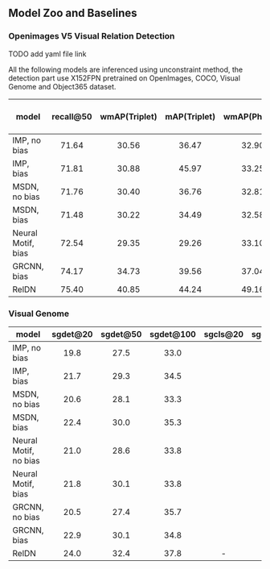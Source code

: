 ## Model Zoo and Baselines


### Openimages V5 Visual Relation Detection

TODO add yaml file link


All the following models are inferenced using unconstraint method, the detection part use X152FPN pretrained on OpenImages, COCO, Visual Genome and Object365 dataset.

model | recall@50 | wmAP(Triplet) | mAP(Triplet) | wmAP(Phrase) | mAP(Phrase) | Triplet proposal recall | Phrase proposal recall | model | config
-----------|:----:|:----:|:----:|:----:|:----:|:----:|:----:|:----:|:----:
IMP, no bias | 71.64 | 30.56 | 36.47 | 32.90 | 40.61 | 72.57 | 75.87 | [link](https://penzhanwu2.blob.core.windows.net/phillytools/data/maskrcnn/pretrained_model/sgg_model_zoo/oi_R152_imp_nobias.pth) | [link](sgg_configs/oi_vrd/R152FPN_imp_nobias_oi.yaml)
IMP, bias | 71.81 | 30.88 | 45.97 | 33.25 | 50.42 | 72.81 | 76.04 | [link](https://penzhanwu2.blob.core.windows.net/phillytools/data/maskrcnn/pretrained_model/sgg_model_zoo/oi_R152_imp_bias.pth) | [link](sgg_configs/oi_vrd/R152FPN_imp_bias_oi.yaml)
MSDN, no bias | 71.76 | 30.40 | 36.76 | 32.81 | 40.89 | 72.54 | 75.85 | [link](https://penzhanwu2.blob.core.windows.net/phillytools/data/maskrcnn/pretrained_model/sgg_model_zoo/oi_R152_msdn_nobias.pth) | [link](sgg_configs/oi_vrd/R152FPN_msdn_nobias_oi.yaml)
MSDN, bias | 71.48 | 30.22 | 34.49 | 32.58 | 38.71 | 72.45 | 75.62 | [link](https://penzhanwu2.blob.core.windows.net/phillytools/data/maskrcnn/pretrained_model/sgg_model_zoo/oi_R152_msdn_bias.pth) | [link](sgg_configs/oi_vrd/R152FPN_msdn_bias_oi.yaml)
Neural Motif, bias | 72.54 | 29.35 | 29.26 | 33.10 | 35.02 | 73.64 | 78.70 | [link](https://penzhanwu2.blob.core.windows.net/phillytools/data/maskrcnn/pretrained_model/sgg_model_zoo/oi_R152_nm.pth) | [link](sgg_configs/oi_vrd/R152FPN_motif_oi.yaml)
GRCNN, bias | 74.17 | 34.73 | 39.56 | 37.04 | 43.63 | 74.11 | 77.32 | [link](https://penzhanwu2.blob.core.windows.net/phillytools/data/maskrcnn/pretrained_model/sgg_model_zoo/oi_R152_grcnn.pth) | [link](sgg_configs/oi_vrd/R152FPN_grcnn_oi.yaml)
RelDN | 75.40 | 40.85 | 44.24 | 49.16 | 50.60 | 78.74 | 90.39 | [link](https://penzhanwu2.blob.core.windows.net/phillytools/data/maskrcnn/pretrained_model/sgg_model_zoo/oi_R152_reldn.pth) | [link](sgg_configs/oi_vrd/R152FPN_reldn_oi.yaml)


### Visual Genome

model | sgdet@20 | sgdet@50 | sgdet@100 | sgcls@20 | sgcls@50 | sgcls@100 | predcls@20 | predcls@50 | predcls@100 | model | config 
-----------|:----:|:----:|:----:|:----:|:----:|:----:|:----:|:----:|:----:|:----:|:----:
IMP, no bias | 19.8 | 27.5 | 33.0 |  |  |  |  |  |  | [link](https://penzhanwu2.blob.core.windows.net/sgg/sgg_benchmark/sgg_model_zoo/visualgenome/imp_usefpFalse_lr0.005_bsz4_featstep2/model_final.pth) | [link]()
IMP, bias | 21.7 | 29.3 | 34.5 |  |  |  |  |  |  | [link](https://penzhanwu2.blob.core.windows.net/sgg/sgg_benchmark/sgg_model_zoo/visualgenome/imp_usefpTrue_lr0.005_bsz4_featstep2/model_0120000.pth) | [link]()
MSDN, no bias | 20.6 | 28.1 | 33.3 |  | |  |  |  |  | [link](https://penzhanwu2.blob.core.windows.net/phillytools/vg_jwy/R50FPN_msdn_no_pre_computedcontrastive_loss.use_flag_false_seperate_so_feature_extractor_false_use_bias_false_msdn_feature_update_step_2/model_0100000.pth) | [link]()
MSDN, bias | 22.4 | 30.0 | 35.3 |  |  |  | |  | | [link](https://penzhanwu2.blob.core.windows.net/sgg/sgg_benchmark/sgg_model_zoo/visualgenome/msdn_usefpTrue_lr0.005_bsz4_featstep2/model_0060000.pth) | [link]()
Neural Motif, no bias | 21.0 | 28.6 | 33.8 |  | |  |  |  | | [link](https://penzhanwu2.blob.core.windows.net/sgg/sgg_benchmark/sgg_model_zoo/visualgenome/nm_usefpFalse_lr0.015_bsz8_objctx0_edgectx2_shareboxFalse/model_0035000.pth) | [link](sgg_configs/vg_vrd/rel_danfeiX_FPN50_nm.yaml)
Neural Motif, bias | 21.8 | 30.1 | 33.8 |  | |  |  |  | | [link](https://penzhanwu2.blob.core.windows.net/sgg/sgg_benchmark/sgg_model_zoo/visualgenome/nm_usefpTrue_lr0.015_bsz8_objctx0_edgectx2_shareboxFalse/model_final.pth) | [link](sgg_configs/vg_vrd/rel_danfeiX_FPN50_nm.yaml)
GRCNN, no bias | 20.5 | 27.4 | 35.7 |  |  |  |  |  |  | [link](https://penzhanwu2.blob.core.windows.net/sgg/sgg_benchmark/sgg_model_zoo/visualgenome/grcnn_usefpFalse_lr0.005_bsz4_featstep2_scorestep2/model_final.pth) | [link]() 
GRCNN, bias | 22.9 | 30.1 | 34.8 |  |  |  |  |  |  | [link](https://penzhanwu2.blob.core.windows.net/sgg/sgg_benchmark/sgg_model_zoo/visualgenome/grcnn_usefpTrue_lr0.005_bsz4_featstep2_scorestep2/model_0060000.pth) | [link]() 
RelDN | 24.0 | 32.4 | 37.8 | - | - | - | - | - | - | [link](https://penzhanwu2.blob.core.windows.net/sgg/sgg_benchmark/sgg_model_zoo/visualgenome/reldn_usefpTrue_lr0.005_bsz4/model_final.pth) | [link]()